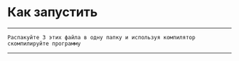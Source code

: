 # Как запустить

____
```
Распакуйте 3 этих файла в одну папку и используя компилятор скомпилируйте программу

```
____
